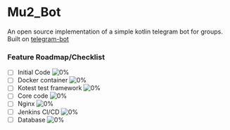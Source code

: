# Mu2_Bot
An open source implementation of a simple kotlin telegram bot for groups.
Built on [telegram-bot](https://github.com/vendelieu/telegram-bot)


### Feature Roadmap/Checklist

- [ ] Initial Code ![0%](https://progress-bar.dev/0)
- [ ] Docker container ![0%](https://progress-bar.dev/0)
- [ ] Kotest test framework ![0%](https://progress-bar.dev/0)
- [ ] Core code ![0%](https://progress-bar.dev/0)
- [ ] Nginx ![0%](https://progress-bar.dev/0)
- [ ] Jenkins CI/CD ![0%](https://progress-bar.dev/0)
- [ ] Database ![0%](https://progress-bar.dev/0)
